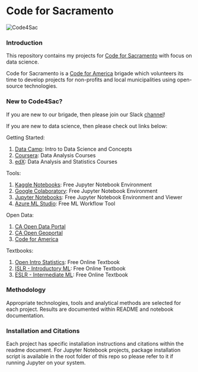 # Code for Sacramento

![Code4Sac](https://github.com/walteryu/code4sac/blob/master/images/code4sac.png)

### Introduction

This repository contains my projects for [Code for Sacramento](https://codeforsacramento.org/) with focus on data science.

Code for Sacramento is a [Code for America](https://www.codeforamerica.org/) brigade which volunteers its time to develop projects for non-profits and local municipalities using open-source technologies.

### New to Code4Sac?

If you are new to our brigade, then please join our Slack [channel](https://sac-tech.herokuapp.com)!

If you are new to data science, then please check out links below:

Getting Started:
1. [Data Camp](https://www.datacamp.com/): Intro to Data Science and Concepts
2. [Coursera](https://www.coursera.org/browse/data-science/data-analysis): Data Analysis Courses
3. [edX](https://www.edx.org/course/subject/data-analysis-statistics): Data Analysis and Statistics Courses

Tools:
1. [Kaggle Notebooks](https://www.kaggle.com/kernels): Free Jupyter Notebook Environment
2. [Google Colaboratory](https://colab.research.google.com/): Free Jupyter Notebook Environment
3. [Jupyter Notebooks](https://jupyter.org/): Free Jupyter Notebook Environment and Viewer
4. [Azure ML Studio](https://studio.azureml.net/): Free ML Workflow Tool

Open Data:
1. [CA Open Data Portal](https://data.ca.gov/)
2. [CA Open Geoportal](https://gis.data.ca.gov/)
3. [Code for America](https://www.codeforamerica.org/)

Textbooks:
1. [Open Intro Statistics](https://www.openintro.org/book/stat/): Free Online Textbook
2. [ISLR - Introductory ML](https://faculty.marshall.usc.edu/gareth-james/ISL/): Free Online Textbook
3. [ESLR - Intermediate ML](https://web.stanford.edu/~hastie/ElemStatLearn/): Free Online Textbook

### Methodology

Appropriate technologies, tools and analytical methods are selected for each project. Results are documented within README and notebook documentation.

### Installation and Citations

Each project has specific installation instructions and citations within the readme
document. For Jupyter Notebook projects, package installation script is available in the
root folder of this repo so please refer to it if running Jupyter on your system.
